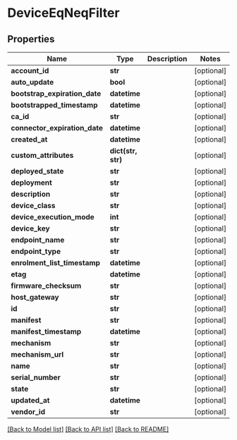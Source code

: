 # DeviceEqNeqFilter

## Properties
Name | Type | Description | Notes
------------ | ------------- | ------------- | -------------
**account_id** | **str** |  | [optional] 
**auto_update** | **bool** |  | [optional] 
**bootstrap_expiration_date** | **datetime** |  | [optional] 
**bootstrapped_timestamp** | **datetime** |  | [optional] 
**ca_id** | **str** |  | [optional] 
**connector_expiration_date** | **datetime** |  | [optional] 
**created_at** | **datetime** |  | [optional] 
**custom_attributes** | **dict(str, str)** |  | [optional] 
**deployed_state** | **str** |  | [optional] 
**deployment** | **str** |  | [optional] 
**description** | **str** |  | [optional] 
**device_class** | **str** |  | [optional] 
**device_execution_mode** | **int** |  | [optional] 
**device_key** | **str** |  | [optional] 
**endpoint_name** | **str** |  | [optional] 
**endpoint_type** | **str** |  | [optional] 
**enrolment_list_timestamp** | **datetime** |  | [optional] 
**etag** | **datetime** |  | [optional] 
**firmware_checksum** | **str** |  | [optional] 
**host_gateway** | **str** |  | [optional] 
**id** | **str** |  | [optional] 
**manifest** | **str** |  | [optional] 
**manifest_timestamp** | **datetime** |  | [optional] 
**mechanism** | **str** |  | [optional] 
**mechanism_url** | **str** |  | [optional] 
**name** | **str** |  | [optional] 
**serial_number** | **str** |  | [optional] 
**state** | **str** |  | [optional] 
**updated_at** | **datetime** |  | [optional] 
**vendor_id** | **str** |  | [optional] 

[[Back to Model list]](../README.md#documentation-for-models) [[Back to API list]](../README.md#documentation-for-api-endpoints) [[Back to README]](../README.md)


